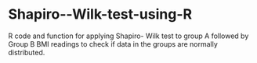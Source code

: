 # Shapiro--Wilk-test-using-R
R code and function for applying Shapiro- Wilk test to group A followed by Group B BMI readings to check if data in the groups are normally distributed.

